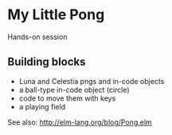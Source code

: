 # My Little Pong

Hands-on session

## Building blocks

* Luna and Celestia pngs and in-code objects
* a ball-type in-code object (circle)
* code to move them with keys
* a playing field


See also: http://elm-lang.org/blog/Pong.elm